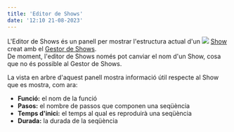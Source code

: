 ```yaml
---
title: 'Editor de Shows'
date: '12:10 21-08-2023'
---
```


L'Editor de Shows és un panell per mostrar l'estructura actual d'un ![](/basics/show.png) [Show](/basics/glossary-and-concepts#show) creat amb el [Gestor de Shows](/gestor-de-shows).  
De moment, l'editor de Shows només pot canviar el nom d'un Show, cosa que no és possible al Gestor de Shows.

La vista en arbre d'aquest panell mostra informació útil respecte al Show que es mostra, com ara:

* **Funció:** el nom de la funció
* **Pasos:** el nombre de passos que componen una seqüència [](/basics/glossary-and-concepts#seqüència)
* **Temps d'inici:** el temps al qual es reproduirà una seqüència
* **Durada:** la durada de la seqüència
